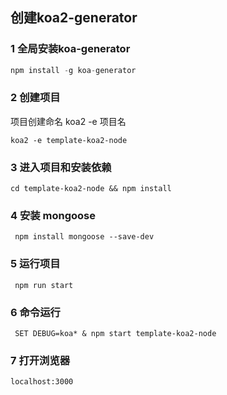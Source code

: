 ## 创建koa2-generator
### 1 全局安装koa-generator
``` javascript
npm install -g koa-generator
```
### 2 创建项目
项目创建命名 koa2 -e 项目名
```
koa2 -e template-koa2-node
```
### 3 进入项目和安装依赖
```
cd template-koa2-node && npm install
```
### 4 安装 mongoose
```
 npm install mongoose --save-dev
```
### 5 运行项目
```
 npm run start
```
### 6 命令运行
```
 SET DEBUG=koa* & npm start template-koa2-node
```
### 7 打开浏览器
`localhost:3000`